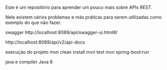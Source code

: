 Este é um repositório para aprender um pouco mais sobre APIs REST.

Nele existem vários problemas e más práticas para serem utilizadas como exemplo do que não fazer.

swagger
http://localhost:8089/api/swagger-ui.html#/

http://localhost:8089/api/v2/api-docs

execução do projeto
mvn clean install
mvn test
mvn spring-boot:run

java e compiler
Java 8


